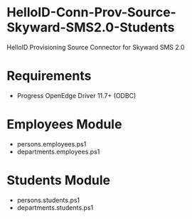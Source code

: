 # HelloID-Conn-Prov-Source-Skyward-SMS2.0-Students
HelloID Provisioning Source Connector for Skyward SMS 2.0

# Requirements
- Progress OpenEdge Driver 11.7+ (ODBC)

# Employees Module
- persons.employees.ps1
- departments.employees.ps1

# Students Module
- persons.students.ps1
- departments.students.ps1
